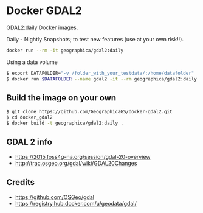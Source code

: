 # Docker GDAL2

GDAL2:daily Docker images.

Daily - Nightly Snapshots; to test new features (use at your own risk!!).

```bash
docker run --rm -it geographica/gdal2:daily
```

Using a data volume
```bash
$ export DATAFOLDER="-v /folder_with_your_testdata/:/home/datafolder"
$ docker run $DATAFOLDER --name gdal2 -it --rm geographica/gdal2:daily /bin/bash
```

## Build the image on your own
```bash
$ git clone https://github.com/GeographicaGS/docker-gdal2.git
$ cd docker_gdal2
$ docker build -t geographica/gdal2:daily .
```

## GDAL 2 info
- https://2015.foss4g-na.org/session/gdal-20-overview
- http://trac.osgeo.org/gdal/wiki/GDAL20Changes

## Credits
- https://github.com/OSGeo/gdal
- https://registry.hub.docker.com/u/geodata/gdal/
